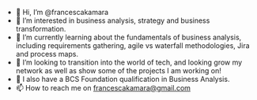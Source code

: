 - 👋 Hi, I’m @francescakamara
- 👀 I’m interested in business analysis, strategy and business transformation. 
- 🌱 I’m currently learning about the fundamentals of business analysis, including requirements gathering, agile vs waterfall methodologies, Jira and process maps. 
- 💞️ I’m looking to transition into the world of tech, and looking grow my network as well as show some of the projects I am working on! 
- 🌱 I also have a BCS Foundation qualification in Business Analysis.
- 📫 How to reach me on francescakamara@gmail.com

<!---
francescakamara/francescakamara is a ✨ special ✨ repository because its `README.md` (this file) appears on your GitHub profile.
You can click the Preview link to take a look at your changes.
--->

